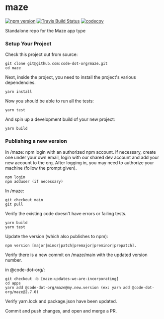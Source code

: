 # maze

[![npm version](https://img.shields.io/npm/v/@code-dot-org/maze.svg)](https://www.npmjs.com/package/@code-dot-org/maze)
[![Travis Build Status](https://img.shields.io/travis/code-dot-org/maze.svg)](https://travis-ci.org/code-dot-org/maze/)
[![codecov](https://codecov.io/gh/code-dot-org/maze/branch/main/graph/badge.svg)](https://codecov.io/gh/code-dot-org/maze)

Standalone repo for the Maze app type
### Setup Your Project

Check this project out from source:

    git clone git@github.com:code-dot-org/maze.git
    cd maze
    
Next, inside the project, you need to install the project's various dependencies.

    yarn install
    
Now you should be able to run all the tests:

    yarn test
    
And spin up a development build of your new project:

    yarn build

### Publishing a new version

In /maze: npm login with an authorized npm account. If necessary, create one under your own email, login with our shared dev account and add your new account to the org. After logging in, you may need to authorize your machine (follow the prompt given).

    npm login
    npm adduser (if necessary)

In /maze: 

    git checkout main
    git pull

Verify the existing code doesn't have errors or failing tests.

    yarn build
    yarn test

Update the version (which also publishes to npm):

    npm version [major|minor|patch|premajor|preminor|prepatch].

Verify there is a new commit on /maze/main with the updated version number. 

in @code-dot-org/: 

    git checkout -b [maze-updates-we-are-incorporating]
    cd apps
    yarn add @code-dot-org/maze@my.new.version (ex: yarn add @code-dot-org/maze@2.7.0)
 
Verify yarn.lock and package.json have been updated.

Commit and push changes, and open and merge a PR.
